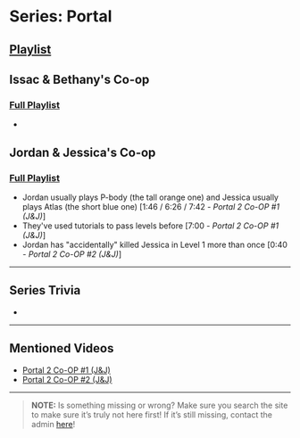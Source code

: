 # Series: Portal
## [Playlist]()

 
## **Issac & Bethany's Co-op**  
### [Full Playlist](https://www.youtube.com/playlist?list=PLwljWXtmIKiSMPtKOeZ-pWCLkcmaoiH80)
- 
 
## **Jordan & Jessica's Co-op**  
### [Full Playlist](https://www.youtube.com/playlist?list=PLwljWXtmIKiTGt3yayAP9qXjBIT3obbnl)
- Jordan usually plays P-body (the tall orange one) and Jessica usually plays Atlas (the short blue one) [1:46 / 6:26 / 7:42 - *Portal 2 Co-OP #1 (J&J)*]
- They've used tutorials to pass levels before [7:00 - *Portal 2 Co-OP #1 (J&J)*]
- Jordan has "accidentally" killed Jessica in Level 1 more than once [0:40 - *Portal 2 Co-OP #2 (J&J)*]
 
----
 
## Series Trivia
- 

----

## Mentioned Videos
- [Portal 2 Co-OP #1 (J&J)](https://youtu.be/6GE1-ReTdtU)
- [Portal 2 Co-OP #2 (J&J)](https://youtu.be/PMN_G7V_6nI)
 
----
 
> **NOTE:** Is something missing or wrong? Make sure you search the site to make sure it’s truly not here first! If it’s still missing, contact the admin [here](../chapter_2.html)!